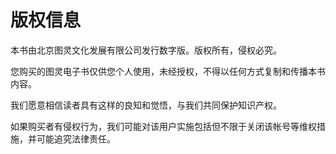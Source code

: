 # 版权信息

本书由北京图灵文化发展有限公司发行数字版。版权所有，侵权必究。

您购买的图灵电子书仅供您个人使用，未经授权，不得以任何方式复制和传播本书内容。

我们愿意相信读者具有这样的良知和觉悟，与我们共同保护知识产权。

如果购买者有侵权行为，我们可能对该用户实施包括但不限于关闭该帐号等维权措施，并可能追究法律责任。
